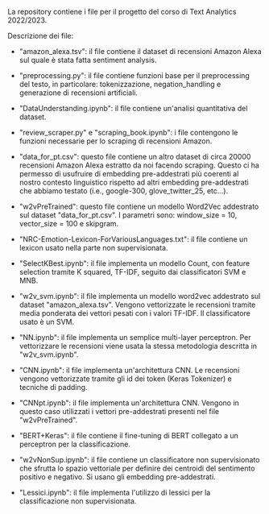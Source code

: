 La repository contiene i file per il progetto del corso di Text Analytics 2022/2023.

Descrizione dei file:

- "amazon_alexa.tsv": il file contiene il dataset di recensioni Amazon Alexa sul quale è stata fatta sentiment analysis.

- "preprocessing.py": il file contiene funzioni base per il preprocessing del testo, in particolare: tokenizzazione, negation_handling e generazione di recensioni artificiali.

- "DataUnderstanding.ipynb": il file contiene un'analisi quantitativa del dataset.

- "review_scraper.py" e "scraping_book.ipynb": i file contengono le funzioni necessarie per lo scraping di recensioni Amazon.

- "data_for_pt.csv": questo file contiene un altro dataset di circa 20000 recensioni Amazon Alexa estratto da noi facendo scraping. Questo ci ha permesso di usufruire di embedding pre-addestrati più coerenti al nostro contesto linguistico rispetto ad altri embedding pre-addestrati che abbiamo testato (i.e., google-300, glove_twitter_25, etc...).

- "w2vPreTrained": questo file contiene un modello Word2Vec addestrato sul dataset "data_for_pt.csv". I parametri sono: window_size = 10, vector_size = 100 e skipgram. 

- "NRC-Emotion-Lexicon-ForVariousLanguages.txt": il file contiene un lexicon usato nella parte non supervisionata.

- "SelectKBest.ipynb": il file implementa un modello Count, con feature selection tramite K squared, TF-IDF, seguito dai classificatori SVM e MNB.

- "w2v_svm.ipynb": il file implementa un modello word2vec addestrato sul dataset "amazon_alexa.tsv". Vengono vettorizzate le recensioni tramite media ponderata dei vettori pesati con i valori TF-IDF. Il classificatore usato è un SVM.

- "NN.ipynb": il file implementa un semplice multi-layer perceptron. Per vettorizzare le recensioni viene usata la stessa metodologia descritta in "w2v_svm.ipynb".

- "CNN.ipynb": il file implementa un'architettura CNN. Le recensioni vengono vettorizzate tramite gli id dei token (Keras Tokenizer) e tecniche di padding.

- "CNNpt.ipynb": il file implementa un'architettura CNN. Vengono in questo caso utilizzati i vettori pre-addestrati presenti nel file "w2vPreTrained".

- "BERT+Keras": il file contiene il fine-tuning di BERT collegato a un perceptron per la classificazione.

- "w2vNonSup.ipynb": il file contiene un classificatore non supervisionato che sfrutta lo spazio vettoriale per definire dei centroidi del sentimento positivo e negativo. Si usano gli embedding pre-addestrati.

- "Lessici.ipynb": il file implementa l'utilizzo di lessici per la classificazione non supervisionata.

